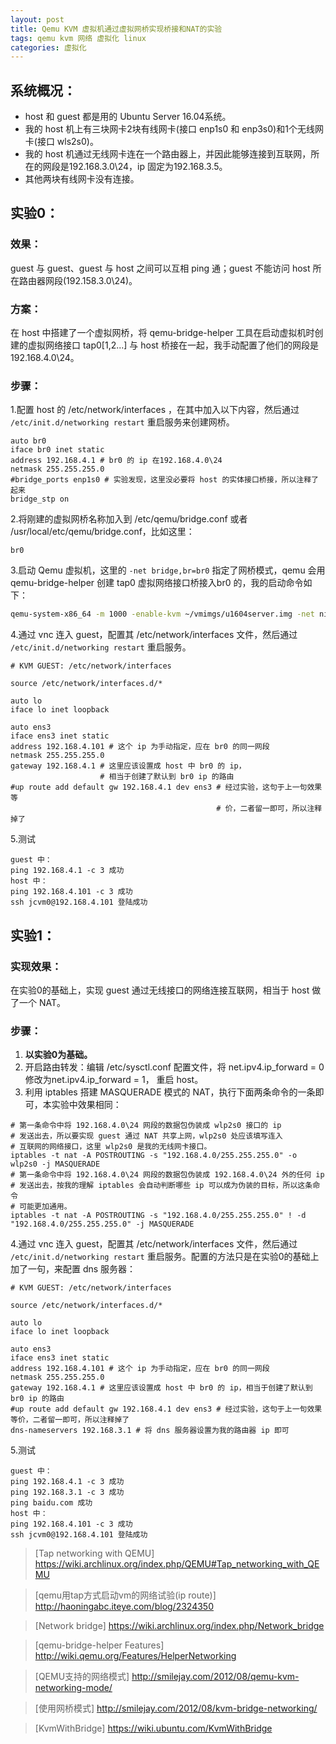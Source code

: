 ```yaml
---
layout: post
title: Qemu KVM 虚拟机通过虚拟网桥实现桥接和NAT的实验
tags: qemu kvm 网络 虚拟化 linux 
categories: 虚拟化
---
```

## 系统概况： 
* host 和 guest 都是用的 Ubuntu Server 16.04系统。
* 我的 host 机上有三块网卡2块有线网卡(接口 enp1s0 和 enp3s0)和1个无线网卡(接口 wls2s0)。
* 我的 host 机通过无线网卡连在一个路由器上，并因此能够连接到互联网，所在的网段是192.168.3.0\24，ip 固定为192.168.3.5。
* 其他两块有线网卡没有连接。

## 实验0：
### 效果：
guest 与 guest、guest 与 host 之间可以互相 ping 通；guest 不能访问 host 所在路由器网段(192.158.3.0\24)。
### 方案：
在 host 中搭建了一个虚拟网桥，将 qemu-bridge-helper 工具在启动虚拟机时创建的虚拟网络接口 tap0[1,2...] 与 host 桥接在一起，我手动配置了他们的网段是192.168.4.0\24。

### 步骤：

1.配置 host 的 /etc/network/interfaces ，在其中加入以下内容，然后通过 `/etc/init.d/networking restart` 重启服务来创建网桥。

~~~
auto br0
iface br0 inet static
address 192.168.4.1 # br0 的 ip 在192.168.4.0\24
netmask 255.255.255.0 
#bridge_ports enp1s0 # 实验发现，这里没必要将 host 的实体接口桥接，所以注释了起来
bridge_stp on
~~~
<!--more-->

2.将刚建的虚拟网桥名称加入到 /etc/qemu/bridge.conf 或者 /usr/local/etc/qemu/bridge.conf，比如这里：
~~~
br0
~~~

3.启动 Qemu 虚拟机，这里的 `-net bridge,br=br0` 指定了网桥模式，qemu 会用 qemu-bridge-helper 创建 tap0 虚拟网络接口桥接入br0 的，我的启动命令如下：
~~~bash
qemu-system-x86_64 -m 1000 -enable-kvm ~/vmimgs/u1604server.img -net nic -net bridge,br=br0 -vnc :1
~~~
4.通过 vnc 连入 guest，配置其 /etc/network/interfaces 文件，然后通过 `/etc/init.d/networking restart` 重启服务。
~~~
# KVM GUEST: /etc/network/interfaces

source /etc/network/interfaces.d/*

auto lo
iface lo inet loopback

auto ens3
iface ens3 inet static
address 192.168.4.101 # 这个 ip 为手动指定，应在 br0 的同一网段
netmask 255.255.255.0
gateway 192.168.4.1 # 这里应该设置成 host 中 br0 的 ip，
                    # 相当于创建了默认到 br0 ip 的路由
#up route add default gw 192.168.4.1 dev ens3 # 经过实验，这句于上一句效果等
                                              # 价，二者留一即可，所以注释掉了

~~~
5.测试
~~~
guest 中：
ping 192.168.4.1 -c 3 成功
host 中：
ping 192.168.4.101 -c 3 成功
ssh jcvm0@192.168.4.101 登陆成功
~~~

## 实验1：
### 实现效果：
在实验0的基础上，实现 guest 通过无线接口的网络连接互联网，相当于 host 做了一个 NAT。
### 步骤：
1. **以实验0为基础。**
2. 开启路由转发：编辑 /etc/sysctl.conf 配置文件，将 net.ipv4.ip_forward = 0 修改为net.ipv4.ip_forward = 1， 重启 host。
3. 利用 iptables 搭建 MASQUERADE 模式的 NAT，执行下面两条命令的一条即可，本实验中效果相同：
~~~
# 第一条命令中将 192.168.4.0\24 网段的数据包伪装成 wlp2s0 接口的 ip 
# 发送出去，所以要实现 guest 通过 NAT 共享上网，wlp2s0 处应该填写连入
# 互联网的网络接口，这里 wlp2s0 是我的无线网卡接口。
iptables -t nat -A POSTROUTING -s "192.168.4.0/255.255.255.0" -o wlp2s0 -j MASQUERADE 
# 第一条命令中将 192.168.4.0\24 网段的数据包伪装成 192.168.4.0\24 外的任何 ip 
# 发送出去，按我的理解 iptables 会自动判断哪些 ip 可以成为伪装的目标，所以这条命令
# 可能更加通用。
iptables -t nat -A POSTROUTING -s "192.168.4.0/255.255.255.0" ! -d "192.168.4.0/255.255.255.0" -j MASQUERADE
~~~

4.通过 vnc 连入 guest，配置其 /etc/network/interfaces 文件，然后通过 `/etc/init.d/networking restart` 重启服务。配置的方法只是在实验0的基础上加了一句，来配置 dns 服务器：
~~~
# KVM GUEST: /etc/network/interfaces

source /etc/network/interfaces.d/*

auto lo
iface lo inet loopback

auto ens3
iface ens3 inet static
address 192.168.4.101 # 这个 ip 为手动指定，应在 br0 的同一网段
netmask 255.255.255.0
gateway 192.168.4.1 # 这里应该设置成 host 中 br0 的 ip，相当于创建了默认到 br0 ip 的路由
#up route add default gw 192.168.4.1 dev ens3 # 经过实验，这句于上一句效果等价，二者留一即可，所以注释掉了
dns-nameservers 192.168.3.1 # 将 dns 服务器设置为我的路由器 ip 即可
~~~

5.测试
~~~
guest 中：
ping 192.168.4.1 -c 3 成功
ping 192.168.3.1 -c 3 成功
ping baidu.com 成功
host 中：
ping 192.168.4.101 -c 3 成功
ssh jcvm0@192.168.4.101 登陆成功
~~~


> [Tap networking with QEMU] https://wiki.archlinux.org/index.php/QEMU#Tap_networking_with_QEMU

> [qemu用tap方式启动vm的网络试验(ip route)] http://haoningabc.iteye.com/blog/2324350

> [Network bridge] https://wiki.archlinux.org/index.php/Network_bridge

> [qemu-bridge-helper Features] http://wiki.qemu.org/Features/HelperNetworking

> [QEMU支持的网络模式] http://smilejay.com/2012/08/qemu-kvm-networking-mode/

> [使用网桥模式] http://smilejay.com/2012/08/kvm-bridge-networking/

> [KvmWithBridge] https://wiki.ubuntu.com/KvmWithBridge


